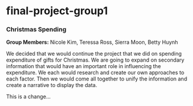# final-project-group1
### Christmas Spending

**Group Members:** Nicole Kim, Teressa Ross, Sierra Moon, Betty Huynh

We decided that we would continue the project that we did on spending expenditure of gifts for Christmas. We are going to expand on secondary information that would have an important role in influencing the expenditure. We each would research and create our own approaches to each factor. Then we would come all together to unify the information and create a narrative to display the data. 

This is a change...
